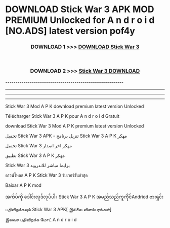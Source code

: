 # DOWNLOAD Stick War 3  APK MOD PREMIUM Unlocked for A n d r o i d [NO.ADS] latest version pof4y 



<div align="center">

<h3>DOWNLOAD 1 >>> <a href="https://getmod2.web.app/?judul=Stick War 3 ">DOWNLOAD Stick War 3 </a></h3><br>

<h3>DOWNLOAD 2 >>> <a href="https://getmod2.web.app/?judul=Stick War 3 ">Stick War 3  DOWNLOAD </a></h3>

</div>
----------------------------------------------------------

----------------------------------------------------------

----------------------------------------------------------

----------------------------------------------------------

Stick War 3  Mod A P K download premium latest version Unlocked

Télécharger Stick War 3  A P K pour A n d r o i d Gratuit

download Stick War 3  Mod A P K premium latest version Unlocked

تحميل Stick War 3  APK - تنزيل برنامج Stick War 3  A P K مهكر

تحميل Stick War 3  مهكر اخر اصدار

تطبيق Stick War 3  A P K مهكر

Stick War 3  برابط مباشر للاندرويد

ดาวน์โหลด A P K Stick War 3  รับเวอร์ชันล่าสุด

Baixar A P K mod

အက်ပ်ကို ဒေါင်းလုဒ်လုပ်ပါ။ Stick War 3  A P K အမည်သည်ကူကိုင်Andriod ဗားရှင်း

பதிவிறக்கவும் Stick War 3  APK[ இல்லை விளம்பரங்கள்] 
 
இலவச பதிவிறக்க மோட் A n d r o i d




